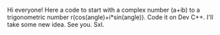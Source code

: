 Hi everyone! Here a code to start with a complex number (a+ib) to a trigonometric number r(cos(angle)+i*sin(angle)).
Code it on Dev C++. I'll take some new idea.
See you.
Sxl.
